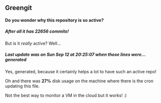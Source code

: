 ## Greengit

#### Do you wonder why this repository is so active?

##### After all it has 22656 commits!

But is it *really* active? Well...

##### Last update was on Sun Sep 12 at 20:25:07 when those lines were... generated

Yes, generated, because it certainly helps a lot to have such an active repo!

Oh and there was **27%** disk usage on the machine
where there is the cron updating this file.

Not the best way to monitor a VM in the cloud but it works! :)
